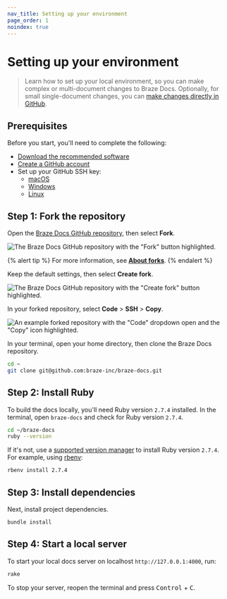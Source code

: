 ```yaml
---
nav_title: Setting up your environment
page_order: 1
noindex: true
---
```


# Setting up your environment

> Learn how to set up your local environment, so you can make complex or multi-document changes to Braze Docs. Optionally, for small single-document changes, you can [make changes directly in GitHub]({{sitebase.url}}/docs/home/getting_started/your_first_contribution/?tab=github).

## Prerequisites

Before you start, you'll need to complete the following:

- [Download the recommended software]({{sitebase.url}}/docs/home/getting_started/recommended_software/)
- [Create a GitHub account](https://github.com/join)
- Set up your GitHub SSH key:
  - [macOS](https://docs.github.com/en/github-ae@latest/authentication/connecting-to-github-with-ssh/generating-a-new-ssh-key-and-adding-it-to-the-ssh-agent?platform=mac)
  - [Windows](https://docs.github.com/en/github-ae@latest/authentication/connecting-to-github-with-ssh/generating-a-new-ssh-key-and-adding-it-to-the-ssh-agent?platform=windows)
  - [Linux](https://docs.github.com/en/github-ae@latest/authentication/connecting-to-github-with-ssh/generating-a-new-ssh-key-and-adding-it-to-the-ssh-agent?platform=linux)

## Step 1: Fork the repository

Open the [Braze Docs GitHub repository](https://github.com/braze-inc/braze-docs), then select **Fork**.

![The Braze Docs GitHub repository with the "Fork" button highlighted.]()

{% alert tip %}
For more information, see [**About forks**](https://docs.github.com/en/pull-requests/collaborating-with-pull-requests/working-with-forks/about-forks).
{% endalert %}

Keep the default settings, then select **Create fork**.

![The Braze Docs GitHub repository with the "Create fork" button highlighted.]()

In your forked repository, select **Code** > **SSH** > <i class="fa-regular fa-clone"></i> **Copy**.

![An example forked repository with the "Code" dropdown open and the "Copy" icon highlighted.]()

In your terminal, open your home directory, then clone the Braze Docs repository.

```bash
cd ~
git clone git@github.com:braze-inc/braze-docs.git
```

## Step 2: Install Ruby 

To build the docs locally, you'll need Ruby version `2.7.4` installed. In the terminal, open `braze-docs` and check for Ruby version `2.7.4`.

```bash
cd ~/braze-docs
ruby --version
```

If it's not, use a [supported version manager](https://www.ruby-lang.org/en/documentation/installation/#managers) to install Ruby version `2.7.4`. For example, using [rbenv](https://github.com/rbenv/rbenv):

```bash
rbenv install 2.7.4
```

## Step 3: Install dependencies

Next, install project dependencies.

```bash
bundle install
```

## Step 4: Start a local server

To start your local docs server on localhost `http://127.0.0.1:4000`, run:

```bash
rake
```

To stop your server, reopen the terminal and press <kbd>Control</kbd> + <kbd>C</kbd>.

